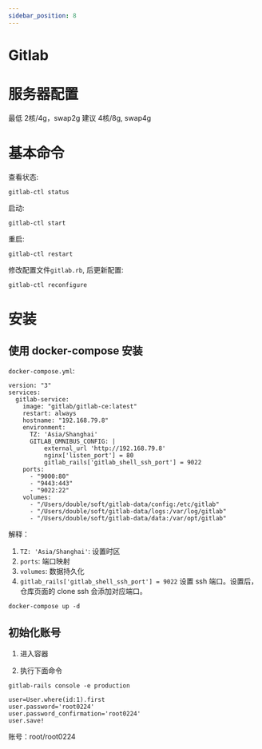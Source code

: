 ```yaml
---
sidebar_position: 8
---
```


# Gitlab

# 服务器配置

最低 2核/4g，swap2g
建议 4核/8g, swap4g


# 基本命令

查看状态:

```
gitlab-ctl status
```

启动:

```
gitlab-ctl start
```

重启:

```
gitlab-ctl restart
```

修改配置文件`gitlab.rb`, 后更新配置:

```
gitlab-ctl reconfigure
```

# 安装

## 使用 docker-compose 安装

`docker-compose.yml`:

```
version: "3"
services:
  gitlab-service:
    image: "gitlab/gitlab-ce:latest"
    restart: always
    hostname: "192.168.79.8"
    environment:
      TZ: 'Asia/Shanghai'
      GITLAB_OMNIBUS_CONFIG: |
          external_url 'http://192.168.79.8'
          nginx['listen_port'] = 80
          gitlab_rails['gitlab_shell_ssh_port'] = 9022
    ports:
      - "9000:80"
      - "9443:443"
      - "9022:22"
    volumes:
      - "/Users/double/soft/gitlab-data/config:/etc/gitlab"
      - "/Users/double/soft/gitlab-data/logs:/var/log/gitlab"
      - "/Users/double/soft/gitlab-data/data:/var/opt/gitlab"
```

解释：

1. `TZ: 'Asia/Shanghai'`: 设置时区
2. `ports`: 端口映射
3. `volumes`: 数据持久化
4. `gitlab_rails['gitlab_shell_ssh_port'] = 9022` 设置 ssh 端口。设置后，仓库页面的 clone ssh 会添加对应端口。


```
docker-compose up -d
```

## 初始化账号

1. 进入容器

2. 执行下面命令

```
gitlab-rails console -e production

user=User.where(id:1).first
user.password='root0224'
user.password_confirmation='root0224'
user.save!
```

账号：root/root0224
